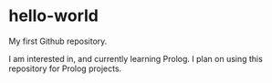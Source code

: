 # hello-world
My first Github repository. 

I am interested in, and currently learning Prolog. I plan on using this repository for Prolog projects.
